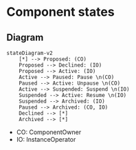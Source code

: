 # Component states

## Diagram

```mermaid
stateDiagram-v2
    [*] --> Proposed: (CO)
    Proposed --> Declined: (IO)
    Proposed --> Active: (IO)
    Active --> Paused: Pause \n(CO)
    Paused --> Active: Unpause \n(CO)
    Active --> Suspended: Suspend \n(IO)
    Suspended --> Active: Resume \n(IO)
    Suspended --> Archived: (IO)
    Paused --> Archived: (CO, IO)
    Declined --> [*]
    Archived --> [*]
```

- CO: ComponentOwner
- IO: InstanceOperator
